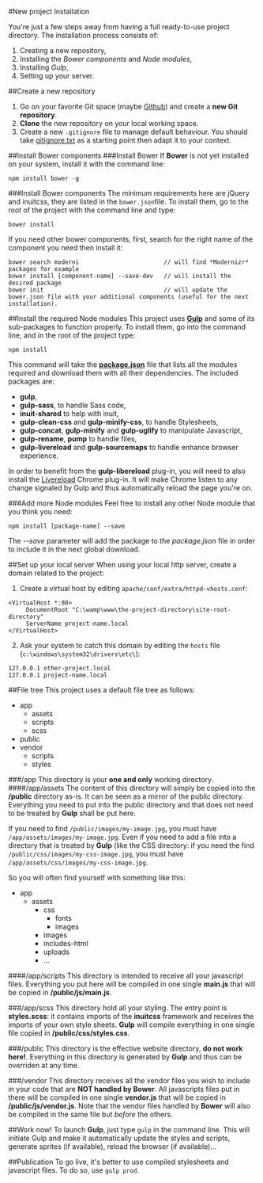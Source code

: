 #New project Installation

You're just a few steps away from having a full ready-to-use project directory. The installation process consists of:

1. Creating a new repository,
1. Installing the *Bower components* and *Node modules*,
3. Installing *Gulp*,
4. Setting up your server.

##Create a new repository
1. Go on your favorite Git space (maybe [Github](https://github.com)) and create a **new Git repository**.
2. **Clone** the new repository on your local working space.
3. Create a new `.gitignore` file to manage default behaviour. You should take [gitignore.txt](gitignore.txt) as a starting point then adapt it to your context.

##Install Bower components
###Install Bower
If **Bower** is not yet installed on your system, install it with the command line:
```
npm install bower -g
```

###Install Bower components
The minimum requirements here are jQuery and inuitcss, they are listed in the `bower.json`file. To install them, go to the root of the project with the command line and type:
```
bower install
```

If you need other bower components, first, search for the right name of the component you need then install it:
```
bower search moderni						// will find *Modernizr* packages for example
bower install [component-name] --save-dev	// will install the desired package
bower init									// will update the bower.json file with your additional components (useful for the next installation).
```

##Install the required Node modules
This project uses **[Gulp](http://gulpjs.com)** and some of its sub-packages to function properly. To install them, go into the command line, and in the root of the project type:
```
npm install
```

This command will take the **[package.json](package.json)** file that lists all the modules required and download them with all their dependencies. The included packages are:

* **gulp**,
* **gulp-sass**, to handle Sass code,
* **inuit-shared** to help with inuit,
* **gulp-clean-css** and **gulp-minify-css**, to handle Stylesheets,
* **gulp-concat**, **gulp-minify** and **gulp-uglify** to manipulate Javascript,
* **gulp-rename**, **pump** to handle files,
* **gulp-livereload** and **gulp-sourcemaps** to handle enhance browser experience.

In order to benefit from the **gulp-libereload** plug-in, you will need to also install the [Livereload](http://livereload.com) Chrome plug-in. It will make Chrome listen to any change signaled by Gulp and thus automatically reload the page you're on.

###Add more Node modules
Feel free to install any other Node module that you think you need:
```
npm install [package-name] --save
```

The *--save* parameter will add the package to the *package.json* file in order to include it in the next global download.

##Set up your local server
When using your local http server, create a domain related to the project:

1. Create a virtual host by editing `apache/conf/extra/httpd-vhosts.conf`:
```apache_conf
<VirtualHost *:80>
     DocumentRoot "C:\wamp\www\the-project-directory\site-root-directory"
     ServerName project-name.local
</VirtualHost>
```
2. Ask your system to catch this domain by editing the `hosts` file (`c:\windows\system32\drivers\etc\`):
```
127.0.0.1 other-project.local
127.0.0.1 project-name.local
```

##File tree
This project uses a default file tree as follows:

- app
	- assets
	- scripts
	- scss
- public
- vendor
	- scripts
	- styles

###/app
This directory is your **one and only** working directory.
####/app/assets
The content of this directory will simply be copied into the **/public** directory as-is. It can be seen as a mirror of the public directory. Everything you need to put into the public directory and that does not need to be treated by **Gulp** shall be put here.

If you need to find `/public/images/my-image.jpg`, you must have `/app/assets/images/my-image.jpg`. Even if you need to add a file into a directory that is treated by **Gulp** (like the CSS directory: if you need the find `/public/css/images/my-css-image.jpg`, you must have `/app/assets/css/images/my-css-image.jpg`.

So you will often find yourself with something like this:

- app
	- assets
		- css
			- fonts
			- images
		- images
		- includes-html
		- uploads
		- ...

####/app/scripts
This directory is intended to receive all your javascript files. Everything you put here will be compiled in one single **main.js** that will be copied in **/public/js/main.js**.

###/app/scss
This directory hold all your styling. The entry point is **styles.scss**: it contains imports of the **inuitcss** framework and receives the imports of your own style sheets. **Gulp** will compile everything in one single file copied in **/public/css/styles.css**.

###/public
This directory is the effective website directory, **do not work here!**. Everything in this directory is generated by **Gulp** and thus can be overriden at any time.

###/vendor
This directory receives all the vendor files you wish to include in your code that are **NOT handled by Bower**. All javascripts files put in there will be compiled in one single **vendor.js** that will be copied in **/public/js/vendor.js**. Note that the vendor files handled by **Bower** will also be compiled in the same file but *before* the others.

##Work now!
To launch **Gulp**, just type `gulp` in the command line. This will initiate Gulp and make it automatically update the styles and scripts, generate sprites (if available), reload the browser (if available)...

##Publication
To go live, it's better to use compiled stylesheets and javascript files. To do so, use `gulp prod`. 
